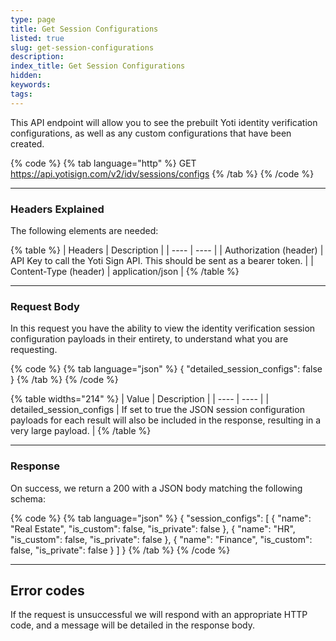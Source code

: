 ```yaml
---
type: page
title: Get Session Configurations
listed: true
slug: get-session-configurations
description: 
index_title: Get Session Configurations
hidden: 
keywords: 
tags: 
---
```


This API endpoint will allow you to see the prebuilt Yoti identity verification configurations, as well as any custom configurations that have been created.

{% code %}
{% tab language="http" %}
GET https://api.yotisign.com/v2/idv/sessions/configs
{% /tab %}
{% /code %}

---

### Headers Explained

The following elements are needed:

{% table %}
| Headers | Description | 
| ---- | ---- | 
| Authorization (header) | API Key to call the Yoti Sign API. This should be sent as a bearer token. | 
| Content-Type (header) | application/json | 
{% /table %}

---

### Request Body

In this request you have the ability to view the identity verification session configuration payloads in their entirety, to understand what you are requesting.

{% code %}
{% tab language="json" %}
{
  "detailed_session_configs": false
}
{% /tab %}
{% /code %}

{% table widths="214" %}
| Value | Description | 
| ---- | ---- | 
| detailed_session_configs | If set to true the JSON session configuration payloads for each result will also be included in the response, resulting in a very large payload. | 
{% /table %}

---

### Response

On success, we return a 200 with a JSON body matching the following schema:

{% code %}
{% tab language="json" %}
{
    "session_configs":
    [
        {
            "name": "Real Estate",
            "is_custom": false,
            "is_private": false
        },
        {
            "name": "HR",
            "is_custom": false,
            "is_private": false
        },
        {
            "name": "Finance",
            "is_custom": false,
            "is_private": false
        }
    ]
}
{% /tab %}
{% /code %}

---

## Error codes

If the request is unsuccessful we will respond with an appropriate HTTP code, and a message will be detailed in the response body.